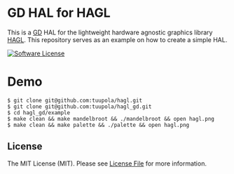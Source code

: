 # GD HAL for HAGL

This is a [GD](https://libgd.github.io/) HAL for the lightweight hardware agnostic graphics library [HAGL](https://github.com/tuupola/hagl). This repository serves as an example on how to create a simple HAL.


[![Software License](https://img.shields.io/badge/license-MIT-brightgreen.svg?style=flat-square)](LICENSE.md)

# Demo

```
$ git clone git@github.com:tuupola/hagl.git
$ git clone git@github.com:tuupola/hagl_gd.git
$ cd hagl_gd/example
$ make clean && make mandelbroot && ./mandelbroot && open hagl.png
$ make clean && make palette && ./palette && open hagl.png
```

## License

The MIT License (MIT). Please see [License File](LICENSE.txt) for more information.
